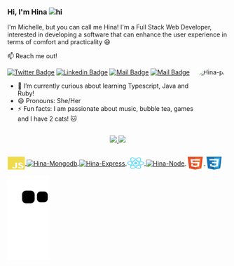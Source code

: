 ### Hi, I'm Hina <img src="https://user-images.githubusercontent.com/1303154/88677602-1635ba80-d120-11ea-84d8-d263ba5fc3c0.gif" width="28px" alt="hi">
I'm Michelle, but you can call me Hina!
I'm a Full Stack Web Developer, interested in developing a software that can enhance the user experience in terms of comfort and practicality 😄

:mailbox: Reach me out!

[![Twitter Badge](https://img.shields.io/badge/-@liao_hina-1ca0f1?style=flat&labelColor=1ca0f1&logo=twitter&logoColor=white&link=https://twitter.com/liao_hina)](https://twitter.com/liao_hina) [![Linkedin Badge](https://img.shields.io/badge/-Michelle-0e76a8?style=flat&labelColor=0e76a8&logo=linkedin&logoColor=white)](https://www.linkedin.com/in/michelle-hina-liao/) [![Mail Badge](https://img.shields.io/badge/-@hinazh-e84393?style=flat&labelColor=e84393&logo=instagram&logoColor=white)](https://instagram.com/hinazh) [![Mail Badge](https://img.shields.io/badge/-miliaozh-c0392b?style=flat&labelColor=c0392b&logo=gmail&logoColor=white)](mailto:miliaozh@gmail.com)
<img align="right" alt="Hina-pic" height="135" style="border-radius:50px;" src="https://cdn.discordapp.com/attachments/905877243639758869/930500742253518958/profile_gif.gif?width=676&height=676">

- 🌱 I’m currently curious about learning Typescript, Java and Ruby!
- 😄 Pronouns: She/Her
- ⚡ Fun facts: I am passionate about music, bubble tea, games and I have 2 cats! :cat:
  
## 
  
<div align="center">
  <a href="https://github.com/hinaliao">
  <img height="180em" src="https://github-readme-stats.vercel.app/api?username=hinaliao&show_icons=true&theme=nightowl&include_all_commits=true&count_private=true"/>
  <img height="180em" src="https://github-readme-stats.vercel.app/api/top-langs/?username=hinaliao&layout=compact&langs_count=7&theme=nightowl"/>  
</div>  

  ##
  
<div style="display: inline_block">
  <img align="center" alt="Hina-Js" height="30" width="40" src="https://raw.githubusercontent.com/devicons/devicon/master/icons/javascript/javascript-plain.svg">  
  <img align="center" alt="Hina-Mongodb" height="30" width="40" src="https://cdn.jsdelivr.net/gh/devicons/devicon/icons/mongodb/mongodb-plain.svg">
  <img align="center" alt="Hina-Express" height="30" width="40" src="https://cdn.jsdelivr.net/gh/devicons/devicon/icons/express/express-original.svg">
  <img align="center" alt="Hina-React" height="30" width="40" src="https://raw.githubusercontent.com/devicons/devicon/master/icons/react/react-original.svg">
  <img align="center" alt="Hina-Node" height="30" width="40" src="https://cdn.jsdelivr.net/gh/devicons/devicon/icons/nodejs/nodejs-plain.svg">
  <img align="center" alt="Hina-HTML" height="30" width="40" src="https://raw.githubusercontent.com/devicons/devicon/master/icons/html5/html5-original.svg">
  <img align="center" alt="Hina-CSS" height="30" width="40" src="https://raw.githubusercontent.com/devicons/devicon/master/icons/css3/css3-original.svg">  
</div>
  
  ![Snake animation](https://github.com/hinaliao/hinaliao/blob/output/github-contribution-grid-snake.svg)
    
